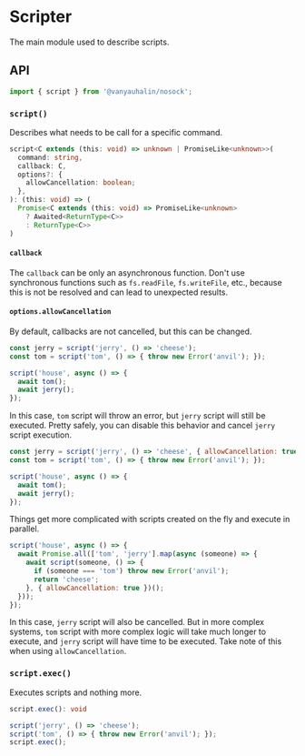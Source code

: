 # Scripter

The main module used to describe scripts.

## API

```js
import { script } from '@vanyauhalin/nosock';
```

### `script()`

Describes what needs to be call for a specific command.

```ts
script<C extends (this: void) => unknown | PromiseLike<unknown>>(
  command: string,
  callback: C,
  options?: {
    allowCancellation: boolean;
  },
): (this: void) => (
  Promise<C extends (this: void) => PromiseLike<unknown>
    ? Awaited<ReturnType<C>>
    : ReturnType<C>>
)
```

#### `callback`

The `callback` can be only an asynchronous function. Don't use synchronous functions such as `fs.readFile`, `fs.writeFile`, etc., because this is not be resolved and can lead to unexpected results.

#### `options.allowCancellation`

By default, callbacks are not cancelled, but this can be changed.

```js
const jerry = script('jerry', () => 'cheese');
const tom = script('tom', () => { throw new Error('anvil'); });

script('house', async () => {
  await tom();
  await jerry();
});
```

In this case, `tom` script will throw an error, but `jerry` script will still be executed. Pretty safely, you can disable this behavior and cancel `jerry` script execution.

```js
const jerry = script('jerry', () => 'cheese', { allowCancellation: true });
const tom = script('tom', () => { throw new Error('anvil'); });

script('house', async () => {
  await tom();
  await jerry();
});
```

Things get more complicated with scripts created on the fly and execute in parallel.

```js
script('house', async () => {
  await Promise.all(['tom', 'jerry'].map(async (someone) => {
    await script(someone, () => {
      if (someone === 'tom') throw new Error('anvil');
      return 'cheese';
    }, { allowCancellation: true })();
  }));
});
```

In this case, `jerry` script will also be cancelled. But in more complex systems, `tom` script with more complex logic will take much longer to execute, and `jerry` script will have time to be executed. Take note of this when using `allowCancellation`.

### `script.exec()`

Executes scripts and nothing more.

```ts
script.exec(): void
```

```js
script('jerry', () => 'cheese');
script('tom', () => { throw new Error('anvil'); });
script.exec();
```
